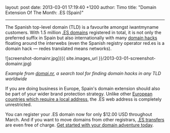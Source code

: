 layout: post
date: 2013-03-01 17:19:40 +1200
author: Timo
title: "Domain Extension Of The Month: .ES (Spain)"


----

The Spanish top-level domain (TLD) is a favourite amongst iwantmyname customers. With 1.5 million [.ES domains](https://iwantmyname.com/domains/es-spanish-domain-name-registration-for-spain) registered in total, it is not only the preferred suffix in Spain but also internationally with many [domain hacks](https://iwantmyname.com/blog/2009/05/how-to-find-a-domain-hack.html) floating around the interwebs (even the Spanish registry operator red.es is a domain hack &mdash; redes translated means networks).

![screenshot-domainr.jpg]({{ site.images_url }}/2013-03-01-screenshot-domainr.jpg)

*Example from [domai.nr](http://domai.nr), a search tool for finding domain hacks in any TLD worldwide*

If you are doing business in Europe, Spain's domain extension should also be part of your wider brand protection strategy. Unlike other [European countries which require a local address](https://iwantmyname.com/blog/2013/02/need-to-register-domains-requiring-a-postal-address-in-europe-weve-got-you-covered.html), the .ES web address is completely unrestricted.

You can register your .ES domain now for only $12.00 USD throughout March. And if you want to move domains from other registrars, [.ES transfers](https://iwantmyname.com/domains/es-domain-registrar-transfer-spain) are even free of charge. [Get started with your domain adventure today](https://iwantmyname.com).
